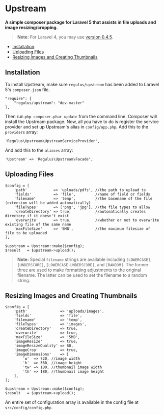 Upstream
========

**A simple composer package for Laravel 5 that assists in file uploads and image resizing/cropping.**

> **Note:** For Laravel 4, you may use <a href="https://github.com/Regulus343/Upstream/tree/v0.4.5">version 0.4.5</a>.

- [Installation](#installation)
- [Uploading Files](#uploading-files)
- [Resizing Images and Creating Thumbnails](#images)

<a name="installation"></a>
## Installation

To install Upstream, make sure `regulus/upstream` has been added to Laravel 5's `composer.json` file.

	"require": {
		"regulus/upstream": "dev-master"
	},

Then run `php composer.phar update` from the command line. Composer will install the Upstream package. Now, all you have to do is register the service provider and set up Upstream's alias in `config/app.php`. Add this to the `providers` array:

	'Regulus\Upstream\UpstreamServiceProvider',

And add this to the `aliases` array:

	'Upstream' => 'Regulus\Upstream\Facade',

<a name="uploading-files"></a>
## Uploading Files

	$config = [
		'path'            => 'uploads/pdfs', //the path to upload to
		'fields'          => 'file',         //name of field or fields
		'filename'        => 'temp',         //the basename of the file (extension will be added automatically)
		'fileTypes'       => ['png', 'jpg'], //the file types to allow
		'createDirectory' => true,           //automatically creates directory if it doesn't exist
		'overwrite'       => true,           //whether or not to overwrite existing file of the same name
		'maxFileSize'     => '5MB',          //the maximum filesize of file to be uploaded
	];

	$upstream = Upstream::make($config);
	$result   = $upstream->upload();

> **Note:** Special `filename` strings are available including `[LOWERCASE]`, `[UNDERSCORE]`, `[LOWERCASE-UNDERSCORE]`, and `[RANDOM]`. The former three are used to make formatting adjustments to the original filename. The latter can be used to set the filename to a random string.

<a name="images"></a>
## Resizing Images and Creating Thumbnails

	$config = [
		'path'               => 'uploads/images',
		'fields'             => 'file',
		'filename'           => 'temp',
		'fileTypes'          => 'images',
		'createDirectory'    => true,
		'overwrite'          => true,
		'maxFileSize'        => '5MB',
		'imageResize'        => true,
		'imageResizeQuality' => 60,
		'imageCrop'          => true,
		'imageDimensions'    => [
			'w'  => 720, //image width
			'h'  => 360, //image height
			'tw' => 180, //thumbnail image width
			'th' => 180, //thumbnail image height
		],
	];

	$upstream = Upstream::make($config);
	$result   = $upstream->upload();

An entire set of configuration array is available in the config file at `src/config/config.php`.